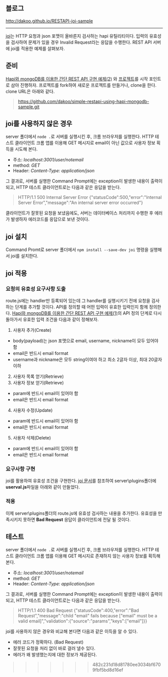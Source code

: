 ## 블로그

http://dakoo.github.io/RESTAPI-joi-sample

---

[joi](https://github.com/hapijs/joi)는 HTTP 요청과 json 포맷이 올바른지 검사하는 hapi 유틸리티이다. 입력의 유효성을 검사하여 문제가 있을 경우 Invalid Request라는 응답을 수행한다. REST API 서버에 joi를 적용한 예제를 살펴보자.  

## 준비 

[Hapi와 mongoDB를 이용한 간단 REST API 구현 예제(2)](http://dakoo.github.io/simple-restapi-using-hapi-mongodb-sample-2/) 와 [프로젝트](https://github.com/dakoo/simple-restapi-using-hapi-mongodb-sample)를 시작 포인트로 삼아 진행하자. 프로젝트를 fork하여 새로운 프로젝트를 만들거나, clone을 한다. clone URL은 아래와 같다.

>https://github.com/dakoo/simple-restapi-using-hapi-mongodb-sample.git

## joi를 사용하지 않은 경우 

server 폴더에서 `node .`로 서버를 실행시킨 후, 크롬 브라우저를 실행한다. HTTP 테스트 클라이언트 크롬 앱를 이용해 GET 메시지로 email이 아닌 값으로 사용자 정보 획득을 시도해 본다.  

- 주소: *localhost:3001/user/notemail*
- method: *GET*
- Header: *Content-Type: application/json* 

그 결과로, 서버를 실행한 Command Prompt에는 exception이 발생한 내용이 출력이 되고, 
HTTP 테스트 클라이언트로는 다음과 같은 응답을 받는다. 

>HTTP/1.1 500 Internal Server Error
>{"statusCode":500,"error":"Internal Server Error","message":"An internal server error occurred"}

클라이언트가 잘못된 요청을 보냈음에도, 서버는 데이터베이스 처리까지 수행한 후 에러가 발생하자 에러코드를 응답으로 보낸 것이다. 

## joi 설치 

Command Promt로 server 폴더에서 `npm install --save-dev joi` 명령을 실행해서 joi를 설치한다. 

## joi 적용 

### 요청의 유효성 요구사항 도출

route.js에는 handler만 등록되어 있는데 그 handler를 실행시키기 전에 요청을 검사하는 단계를 추가할 것이다. API를 정의할 때 어떤 입력이 유효한 입력인지 함께 정의한다. [Hapi와 mongoDB를 이용한 간단 REST API 구현 예제(1)](http://dakoo.github.io/simple-restapi-using-hapi-mongodb-sample-1/)의 API 정의 단계로 다시 돌아가서 유효한 입력 조건을 다음과 같이 정해보자. 

1. 사용자 추가(Create)
- body(payload)는 json 포맷으로 email, username, nickname이 모두 있어야 함
- email은 반드시 email format
- username과 nickname은 모두 string이여야 하고 최소 2글자 이상, 최대 20글자 이하
2. 사용자 목록 얻기(Retrieve)
3. 사용자 정보 얻기(Retrieve)
- param에 반드시 email이 있어야 함
- email은 반드시 email format
4. 사용자 수정(Update)
- param에 반드시 email이 있어야 함
- email은 반드시 email format
5. 사용자 삭제(Delete)
- param에 반드시 email이 있어야 함
- email은 반드시 email format

### 요구사항 구현

joi를 활용하여 유효성 조건을 구현한다. [joi 문서](https://github.com/hapijs/joi#stringemailoptions)를 참조하여 server\plugins폴더에 **userval.js**파일을 아래와 같이 만들었다. 

### 적용

이제 server\plugins폴더의 route.js에 유효성 검사하는 내용을 추가한다. 유효성을 만족시키지 못하면 **Bad Request** 응답이 클라이언트에 전달 될 것이다. 

## 테스트 

server 폴더에서 `node .`로 서버를 실행시킨 후, 크롬 브라우저를 실행한다. HTTP 테스트 클라이언트 크롬 앱를 이용해 GET 메시지로 존재하지 않는 사용자 정보를 획득해 본다. 

- 주소: *localhost:3001/user/notemail*
- method: *GET*
- Header: *Content-Type: application/json* 

그 결과로, 서버를 실행한 Command Prompt에는 exception이 발생한 내용이 출력이 되고, 
HTTP 테스트 클라이언트로는 다음과 같은 응답을 받는다. 

>HTTP/1.1 400 Bad Request
>{"statusCode":400,"error":"Bad Request","message":"child \"email\" fails because [\"email\" must be a valid email]","validation":{"source":"params","keys":["email"]}}

 joi를 사용하지 않은 경우와 비교해 본다면 다음과 같은 이득을 알 수 있다. 

- 에러 코드가 정확하다. (Bad Request)
- 잘못된 요청을 처리 없이 바로 걸러 낼수 있다. 
- 에러가 왜 발생했는지에 대한 정보가 제공된다. 






>>>>>>> 482c231d18d81780ee3034bf6709fbf5bd8d16ef
